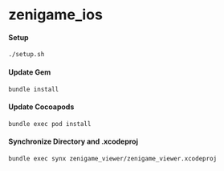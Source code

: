 # zenigame_ios

#### Setup

`./setup.sh`

#### Update Gem

`bundle install`

#### Update Cocoapods

`bundle exec pod install`

#### Synchronize Directory and .xcodeproj

`bundle exec synx zenigame_viewer/zenigame_viewer.xcodeproj`
